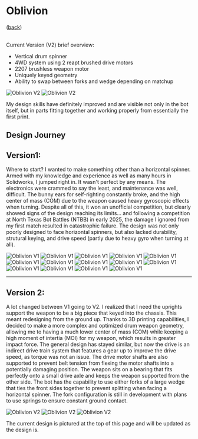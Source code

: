 # Oblivion
([back](README.md))

<br>Current Version (V2) brief overview:
- Vertical drum spinner
- 4WD system using 2 reapt brushed drive motors
- 2207 brushless weapon motor
- Uniquely keyed geometry
- Ability to swap between forks and wedge depending on matchup
  
![Oblivion V2](ImagesOblivion/h1.jpg)
![Oblivion V2](ImagesOblivion/h2.jpg)

My design skills have definitely improved and are visible not only in the bot itself, but in parts fitting together and working properly from essentially the first print.

Design Journey
---
**Version1:**
---

Where to start? I wanted to make something other than a horizontal spinner. Armed with my knowledge and experience as well as many hours in Solidworks, I jumped right in. It wasn't perfect by any means. The electronics were crammed to say the least, and maintenance was well, difficult. The bunny ears for self-righting constantly broke, and the high center of mass (COM) due to the weapon caused heavy gyroscopic effects when turning. Despite all of this, it won an unofficial competition, but clearly showed signs of the design reaching its limits... and following a competition at North Texas Bot Battles (NTBB) in early 2025, the damage I ignored from my first match resulted in catastrophic failure. The design was not only poorly designed to face horizontal spinners, but also lacked durability, strutural keying, and drive speed (partly due to heavy gyro when turning at all).

![Oblivion V1](ImagesOblivion/e1.webp)
![Oblivion V1](ImagesOblivion/e2.webp)
![Oblivion V1](ImagesOblivion/e3.webp)
![Oblivion V1](ImagesOblivion/e4.png)
![Oblivion V1](ImagesOblivion/e5.png)
![Oblivion V1](ImagesOblivion/f1.png)
![Oblivion V1](ImagesOblivion/f2.png)
![Oblivion V1](ImagesOblivion/f3.png)
![Oblivion V1](ImagesOblivion/f4.png)
![Oblivion V1](ImagesOblivion/g1.jpg)
![Oblivion V1](ImagesOblivion/g2.jpg)
![Oblivion V1](ImagesOblivion/g3.jpg)
![Oblivion V1](ImagesOblivion/o0.jpg)
![Oblivion V1](ImagesOblivion/o1.jpg)

---
**Version 2:**
---

A lot changed between V1 going to V2. I realized that I need the uprights support the weapon to be a big piece that keyed into the chassis. This meant redesigning from the ground up. Thanks to 3D printing capabilities, I decided to make a more complex and optimized drum weapon geometry, allowing me to having a much lower center of mass (COM) while keeping a high moment of intertia (MOI) for my weapon, which results in greater impact force. The general design has stayed similar, but now the drive is an indirect drive train system that features a gear up to improve the drive speed, as torque was not an issue. The drive motor shafts are also supported to prevent belt tension from flexing the motor shafts into a potentially damaging position. The weapon sits on a bearing that fits perfectly onto a small drive axle and keeps the weapon supported from the other side. The bot has the capability to use either forks of a large wedge that ties the front sides together to prevent splitting when facing a horizontal spinner. The fork configuration is still in development with plans to use springs to ensure constant ground contact.

![Oblivion V2](ImagesOblivion/j1.png)
![Oblivion V2](ImagesOblivion/j2.png)
![Oblivion V2](ImagesOblivion/j3.png)

The current design is pictured at the top of this page and will be updated as the design is.
